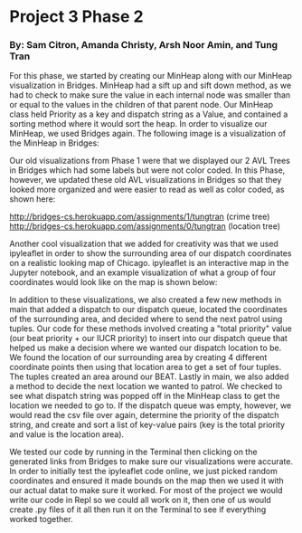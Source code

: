 # Project 3 Phase 2
### By: Sam Citron, Amanda Christy, Arsh Noor Amin, and Tung Tran

For this phase, we started by creating our MinHeap along with our MinHeap visualization in Bridges. MinHeap had a sift up and sift down method, as we had to check to make sure the value in each internal node was smaller than or equal to the values in the children of that parent node. Our MinHeap class held Priority as a key and dispatch string as a Value, and contained a sorting method where it would sort the heap. In order to visualize our MinHeap, we used Bridges again. The following image is a visualization of the MinHeap in Bridges:

Our old visualizations from Phase 1 were that we displayed our 2 AVL Trees in Bridges which had some labels but were not color coded. In this Phase, however, we updated these old AVL visualizations in Bridges so that they looked more organized and were easier to read as well as color coded, as shown here:

http://bridges-cs.herokuapp.com/assignments/1/tungtran (crime tree)
http://bridges-cs.herokuapp.com/assignments/0/tungtran (location tree)

Another cool visualization that we added for creativity was that we used ipyleaflet in order to show the surrounding area of our dispatch coordinates on a realistic looking map of Chicago. ipyleaflet is an interactive map in the Jupyter notebook, and an example visualization of what a group of four coordinates would look like on the map is shown below:

In addition to these visualizations, we also created a few new methods in main that added a dispatch to our dispatch queue, located the coordinates of the surrounding area, and decided where to send the next patrol using tuples. Our code for these methods involved creating a "total priority" value (our beat priority + our IUCR priority) to insert into our dispatch queue that helped us make a decision where we wanted our dispatch location to be. We found the location of our surrounding area by creating 4 different coordinate points then using that location area to get a set of four tuples. The tuples created an area around our BEAT. Lastly in main, we also added a method to decide the next location we wanted to patrol. We checked to see what dispatch string was popped off in the MinHeap class to get the location we needed to go to. If the dispatch queue was empty, however, we would read the csv file over again, determine the priority of the dispatch string, and create and sort a list of key-value pairs (key is the total priority and value is the location area).

We tested our code by running in the Terminal then clicking on the generated links from Bridges to make sure our visualizations were accurate. In order to initially test the ipyleaflet code online, we just picked random coordinates and ensured it made bounds on the map then we used it with our actual datat to make sure it worked. For most of the project we would write our code in Repl so we could all work on it, then one of us would create .py files of it all then run it on the Terminal to see if everything worked together.

